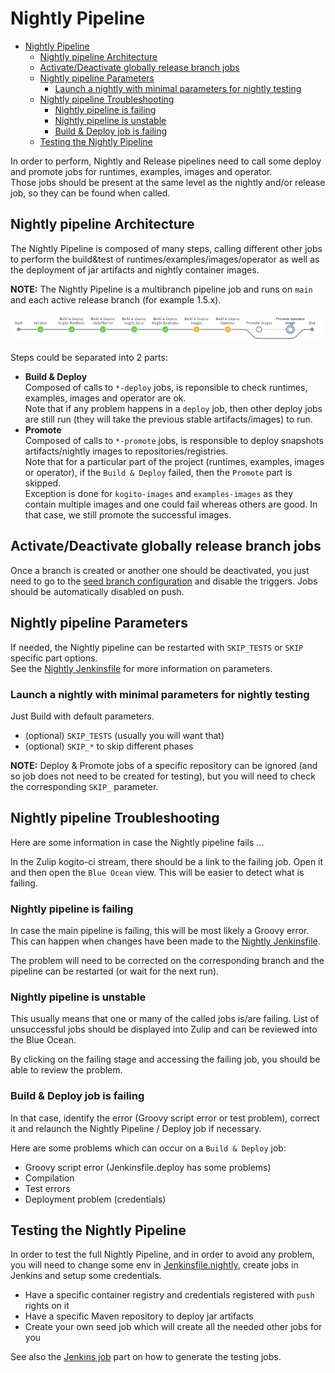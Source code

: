 # Nightly Pipeline

- [Nightly Pipeline](#nightly-pipeline)
  - [Nightly pipeline Architecture](#nightly-pipeline-architecture)
  - [Activate/Deactivate globally release branch jobs](#activatedeactivate-globally-release-branch-jobs)
  - [Nightly pipeline Parameters](#nightly-pipeline-parameters)
    - [Launch a nightly with minimal parameters for nightly testing](#launch-a-nightly-with-minimal-parameters-for-nightly-testing)
  - [Nightly pipeline Troubleshooting](#nightly-pipeline-troubleshooting)
    - [Nightly pipeline is failing](#nightly-pipeline-is-failing)
    - [Nightly pipeline is unstable](#nightly-pipeline-is-unstable)
    - [Build \& Deploy job is failing](#build--deploy-job-is-failing)
  - [Testing the Nightly Pipeline](#testing-the-nightly-pipeline)

In order to perform, Nightly and Release pipelines need to call some deploy and promote jobs for runtimes, examples, images and operator.  
Those jobs should be present at the same level as the nightly and/or release job, so they can be found when called.

## Nightly pipeline Architecture

The Nightly Pipeline is composed of many steps, calling different other jobs to perform the build&test of runtimes/examples/images/operator as well as the deployment of jar artifacts and nightly container images.

**NOTE:** The Nightly Pipeline is a multibranch pipeline job and runs on `main` and each active release branch (for example 1.5.x).

![Flow](./images/nightly-flow.png)

Steps could be separated into 2 parts:

* **Build & Deploy**  
  Composed of calls to `*-deploy` jobs, is reponsible to check runtimes, examples, images and operator are ok.  
  Note that if any problem happens in a `deploy` job, then other deploy jobs are still run (they will take the previous stable artifacts/images) to run.
* **Promote**  
  Composed of calls to `*-promote` jobs, is responsible to deploy snapshots artifacts/nightly images to repositories/registries.  
  Note that for a particular part of the project (runtimes, examples, images or operator), if the `Build & Deploy` failed, then the `Promote` part is skipped.  
  Exception is done for `kogito-images` and `examples-images` as they contain multiple images and one could fail whereas others are good. In that case, we still promote the successful images.

## Activate/Deactivate globally release branch jobs

Once a branch is created or another one should be deactivated, you just need to go to the [seed branch configuration](../.ci/jenkins/config/branch.yaml) and disable the triggers. Jobs should be automatically disabled on push.

## Nightly pipeline Parameters

If needed, the Nightly pipeline can be restarted with `SKIP_TESTS` or `SKIP` specific part options.  
See the [Nightly Jenkinsfile](../Jenkinsfile.nightly) for more information on parameters.

### Launch a nightly with minimal parameters for nightly testing

Just Build with default parameters.

* (optional) `SKIP_TESTS` (usually you will want that)
* (optional) `SKIP_*` to skip different phases

**NOTE:** Deploy & Promote jobs of a specific repository can be ignored (and so job does not need to be created for testing), but you will need to check the corresponding `SKIP_` parameter.

## Nightly pipeline Troubleshooting

Here are some information in case the Nightly pipeline fails ...

In the Zulip kogito-ci stream, there should be a link to the failing job. Open it and then open the `Blue Ocean` view. This will be easier to detect what is failing.

### Nightly pipeline is failing

In case the main pipeline is failing, this will be most likely a Groovy error.  
This can happen when changes have been made to the [Nightly Jenkinsfile](../Jenkinsfile.nightly).

The problem will need to be corrected on the corresponding branch and the pipeline can be restarted (or wait for the next run).

### Nightly pipeline is unstable

This usually means that one or many of the called jobs is/are failing. List of unsuccessful jobs should be displayed into Zulip and can be reviewed into the Blue Ocean.

By clicking on the failing stage and accessing the failing job, you should be able to review the problem.

### Build & Deploy job is failing

In that case, identify the error (Groovy script error or test problem), correct it and relaunch the Nightly Pipeline / Deploy job if necessary.

Here are some problems which can occur on a `Build & Deploy` job:

* Groovy script error (Jenkinsfile.deploy has some problems)
* Compilation
* Test errors
* Deployment problem (credentials)

## Testing the Nightly Pipeline

In order to test the full Nightly Pipeline, and in order to avoid any problem, you will need to change some env in [Jenkinsfile.nightly](../Jenkinsfile.nightly), create jobs in Jenkins and setup some credentials.

* Have a specific container registry and credentials registered with `push` rights on it
* Have a specific Maven repository to deploy jar artifacts
* Create your own seed job which will create all the needed other jobs for you

See also the [Jenkins job](./jenkins.md) part on how to generate the testing jobs.